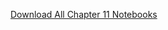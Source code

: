 [Download All Chapter 11 Notebooks](https://download-directory.github.io/?url=https://github.com/coursekata/teaching-materials/tree/main/By%20Chapter%20(ABCD)/Chapter%2011)
